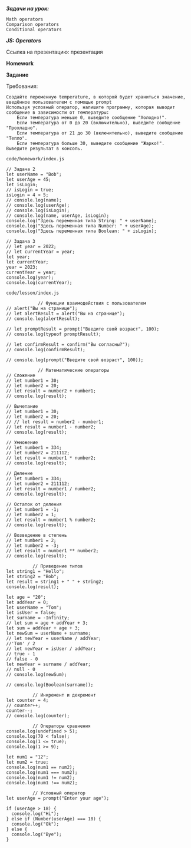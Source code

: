 **_Задачи на урок:_**

    Math operators
    Comparison operators
    Conditional operators

**_JS: Operators_**

Ссылка на презентацию: презентация

**Homework**

**Задание**

Требования:

    Создайте переменную temperature, в которой будет храниться значение, введённое пользователем с помощью prompt
    Используя условный оператор, напишите программу, которая выводит сообщение в зависимости от температуры:
        Если температура меньше 0, выведите сообщение "Холодно!".
        Если температура от 0 до 20 (включительно), выведите сообщение "Прохладно".
        Если температура от 21 до 30 (включительно), выведите сообщение "Тепло".
        Если температура больше 30, выведите сообщение "Жарко!".
    Выведите результат в консоль.

```JS
code/homework/index.js

// Задача 2
let userName = "Bob";
let userAge = 45;
let isLogin;
// isLogin = true;
isLogin = 4 > 5;
// console.log(name);
// console.log(userAge);
// console.log(isLogin);
// console.log(name, userAge, isLogin);
console.log("Здесь переменная типа String: " + userName);
console.log("Здесь переменная типа Number: " + userAge);
console.log("Здесь переменная типа Boolean: " + isLogin);

// Задача 3
// let year = 2022;
// let currentYear = year;
let year;
let currentYear;
year = 2023;
currentYear = year;
console.log(year);
console.log(currentYear);
```

```JS
code/lesson/index.js

            // Функции взаимодействия с пользователем
// alert("Вы на странице");
// let alertResult = alert("Вы на странице");
// console.log(alertResult);

// let promptResult = prompt("Введите свой возраст", 100);
// console.log(typeof promptResult);

// let confirmResult = confirm("Вы согласны?");
// console.log(confirmResult);

// console.log(prompt("Введите свой возраст", 100));

            // Математические операторы
// Сложение
// let number1 = 30;
// let number2 = 20;
// let result = number2 + number1;
// console.log(result);

// Вычетание
// let number1 = 30;
// let number2 = 20;
// // let result = number2 - number1;
// let result = number1 - number2;
// console.log(result);

// Умножение
// let number1 = 334;
// let number2 = 211112;
// let result = number1 * number2;
// console.log(result);

// Деление
// let number1 = 334;
// let number2 = 211112;
// let result = number1 / number2;
// console.log(result);

// Остаток от деления
// let number1 = -1;
// let number2 = 1;
// let result = number1 % number2;
// console.log(result);

// Возведение в степень
// let number1 = 2;
// let number2 = -3;
// let result = number1 ** number2;
// console.log(result);

          // Приведение типов
let string1 = "Hello";
let string2 = "Bob";
let result = string1 + " " + string2;
console.log(result);

let age = "20";
let addYear = 0;
let userName = "Tom";
let isUser = false;
let surname = -Infinity;
// let sum = age + addYear + 3;
let sum = addYear + age + 3;
let newSum = userName + surname;
// let newYear = userName / addYear;
//'Tom' / 2
// let newYear = isUser / addYear;
// true - 1
// false - 0
let newYear = surname / addYear;
// null - 0
// console.log(newSum);

// console.log(Boolean(surname));

          // Инкремент и декремент
let counter = 4;
// counter++;
counter--;
// console.log(counter);

          // Операторы сравнения
console.log(undefined > 5);
console.log(70 < false);
console.log(1 <= true);
console.log(1 >= 9);

let num1 = "12";
let num2 = true;
console.log(num1 == num2);
console.log(num1 === num2);
console.log(num1 != num2);
console.log(num1 !== num2);

          // Условный оператор
let userAge = prompt("Enter your age");

if (userAge > 18) {
  console.log("Hi");
} else if (Number(userAge) === 18) {
  console.log("Ok");
} else {
  console.log("Bye");
}
```
